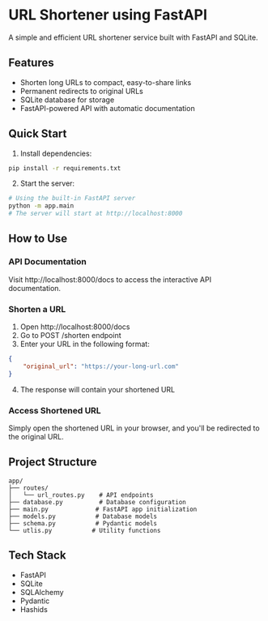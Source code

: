 # URL Shortener using FastAPI

A simple and efficient URL shortener service built with FastAPI and SQLite.

## Features
- Shorten long URLs to compact, easy-to-share links
- Permanent redirects to original URLs
- SQLite database for storage
- FastAPI-powered API with automatic documentation

## Quick Start

1. Install dependencies:
```bash
pip install -r requirements.txt
```

2. Start the server:
```bash
# Using the built-in FastAPI server
python -m app.main
# The server will start at http://localhost:8000
```

## How to Use

### API Documentation
Visit http://localhost:8000/docs to access the interactive API documentation.

### Shorten a URL
1. Open http://localhost:8000/docs
2. Go to POST /shorten endpoint
3. Enter your URL in the following format:
```json
{
    "original_url": "https://your-long-url.com"
}
```
4. The response will contain your shortened URL

### Access Shortened URL
Simply open the shortened URL in your browser, and you'll be redirected to the original URL.

## Project Structure
```
app/
├── routes/
│   └── url_routes.py    # API endpoints
├── database.py          # Database configuration
├── main.py             # FastAPI app initialization
├── models.py           # Database models
├── schema.py           # Pydantic models
└── utlis.py           # Utility functions
```

## Tech Stack
- FastAPI
- SQLite
- SQLAlchemy
- Pydantic
- Hashids
